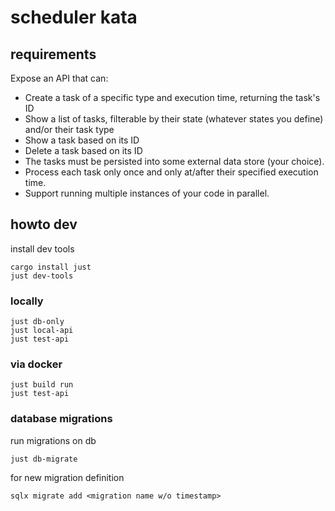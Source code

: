 # scheduler kata

## requirements

Expose an API that can:
* Create a task of a specific type and execution time, returning the task's ID
* Show a list of tasks, filterable by their state (whatever states you define) and/or their task type
* Show a task based on its ID
* Delete a task based on its ID
* The tasks must be persisted into some external data store (your choice).
* Process each task only once and only at/after their specified execution time.
* Support running multiple instances of your code in parallel.

## howto dev

install dev tools

```console
cargo install just
just dev-tools
```

### locally

```console
just db-only
just local-api
just test-api
```

### via docker

```console
just build run
just test-api
```

### database migrations

run migrations on db
```console
just db-migrate
```

for new migration definition
```console
sqlx migrate add <migration name w/o timestamp>
```
